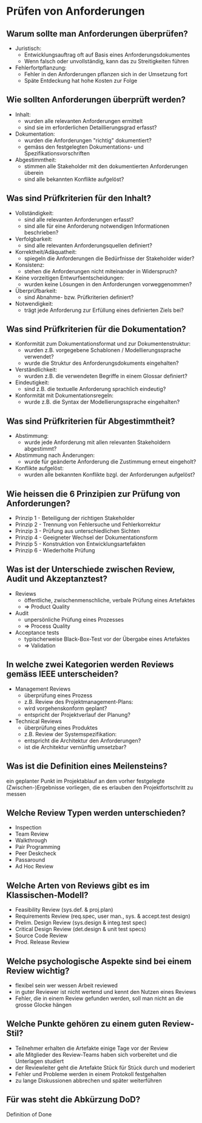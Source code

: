 # Prüfen von Anforderungen

## Warum sollte man Anforderungen überprüfen?
* Juristisch:
    * Entwicklungsauftrag oft auf Basis eines Anforderungsdokumentes
    * Wenn falsch oder unvollständig, kann das zu Streitigkeiten führen
* Fehlerfortpflanzung:
    * Fehler in den Anforderungen pflanzen sich in der Umsetzung fort
    * Späte Entdeckung hat hohe Kosten zur Folge

## Wie sollten Anforderungen überprüft werden?
* Inhalt:
    * wurden alle relevanten Anforderungen ermittelt
    * sind sie im erforderlichen Detaillierungsgrad erfasst?
* Dokumentation:
    * wurden die Anforderungen "richtig" dokumentiert?
    * gemäss den festgelegten Dokumentations- und Spezifikationsvorschriften
* Abgestimmtheit:
    * stimmen alle Stakeholder mit den dokumentierten Anforderungen überein
    * sind alle bekannten Konflikte aufgelöst?

## Was sind Prüfkriterien für den Inhalt?
* Vollständigkeit:
    * sind alle relevanten Anforderungen erfasst?
    * sind alle für eine Anforderung notwendigen Informationen beschrieben?
* Verfolgbarkeit:
    * sind alle relevanten Anforderungsquellen definiert?
* Korrektheit/Adäquatheit:
    * spiegeln die Anforderungen die Bedürfnisse der Stakeholder wider?
* Konsistenz:
    * stehen die Anforderungen nicht miteinander in Widerspruch?
* Keine vorzeitigen Entwurfsentscheidungen:
    * wurden keine Lösungen in den Anforderungen vorweggenommen?
* Überprüfbarkeit:
    * sind Abnahme- bzw. Prüfkriterien definiert?
* Notwendigkeit:
    * trägt jede Anforderung zur Erfüllung eines definierten Ziels bei?

## Was sind Prüfkriterien für die Dokumentation?
* Konformität zum Dokumentationsformat und zur Dokumentenstruktur:
    * wurden z.B. vorgegebene Schablonen / Modellierungssprache verwendet?
    * wurde die Struktur des Anforderungsdokuments eingehalten?
* Verständlichkeit:
    * wurden z.B. die verwendeten Begriffe in einem Glossar definiert?
* Eindeutigkeit:
    * sind z.B. die textuelle Anforderung sprachlich eindeutig?
* Konformität mit Dokumentationsregeln:
    * wurde z.B. die Syntax der Modellierungssprache eingehalten?

## Was sind Prüfkriterien für Abgestimmtheit?
* Abstimmung:
    * wurde jede Anforderung mit allen relevanten Stakeholdern abgestimmt?
* Abstimmung nach Änderungen:
    * wurde für geänderte Anforderung die Zustimmung erneut eingeholt?
* Konflikte aufgelöst:
    * wurden alle bekannten Konflikte bzgl. der Anforderungen aufgelöst?

## Wie heissen die 6 Prinzipien zur Prüfung von Anforderungen?
* Prinzip 1 - Beteiligung der richtigen Stakeholder
* Prinzip 2 - Trennung von Fehlersuche und Fehlerkorrektur
* Prinzip 3 - Prüfung aus unterschiedlichen Sichten
* Prinzip 4 - Geeigneter Wechsel der Dokumentationsform
* Prinzip 5 - Konstruktion von Entwicklungsartefakten
* Prinzip 6 - Wiederholte Prüfung

## Was ist der Unterschiede zwischen Review, Audit und Akzeptanztest?
* Reviews
    * öffentliche, zwischenmenschliche, verbale Prüfung eines Artefaktes
    * => Product Quality
* Audit
    * unpersönliche Prüfung eines Prozesses
    * => Process Quality
* Acceptance tests
    * typischerweise Black-Box-Test vor der Übergabe eines Artefaktes
    * => Validation

## In welche zwei Kategorien werden Reviews gemäss IEEE unterscheiden?
* Management Reviews
    * überprüfung eines Prozess
    * z.B. Review des Projektmanagement-Plans:
    * wird vorgehenskonform geplant?
    * entspricht der Projektverlauf der Planung?
* Technical Reviews 
    * überprüfung eines Produktes
    * z.B. Review der Systemspezifikation:
    * entspricht die Architektur den Anforderungen?
    * ist die Architektur vernünftig umsetzbar?

## Was ist die Definition eines Meilensteins?
ein geplanter Punkt im Projektablauf an dem vorher festgelegte (Zwischen-)Ergebnisse vorliegen, 
die es erlauben den Projektfortschritt zu messen

## Welche Review Typen werden unterschieden?
* Inspection
* Team Review
* Walkthrough
* Pair Programming
* Peer Deskcheck
* Passaround
* Ad Hoc Review

## Welche Arten von Reviews gibt es im Klassischen-Modell?
* Feasibility Review (sys.def. & proj.plan)
* Requirements Review (req.spec, user man., sys. & accept.test design)
* Prelim. Design Review (sys.design & integ.test spec)
* Critical Design Review (det.design & unit test specs)
* Source Code Review
* Prod. Release Review

## Welche psychologische Aspekte sind bei einem Review wichtig?
* flexibel sein wer wessen Arbeit reviewed
* in guter Reviewer ist nicht wertend und kennt den Nutzen eines Reviews
* Fehler, die in einem Review gefunden werden, soll man nicht an die grosse Glocke hängen

## Welche Punkte gehören zu einem guten Review-Stil?
* Teilnehmer erhalten die Artefakte einige Tage vor der Review
* alle Mitglieder des Review-Teams haben sich vorbereitet und die Unterlagen studiert
* der Reviewleiter geht die Artefakte Stück für Stück durch und moderiert
* Fehler und Probleme werden in einem Protokoll festgehalten
* zu lange Diskussionen abbrechen und später weiterführen

## Für was steht die Abkürzung DoD?
Definition of Done

